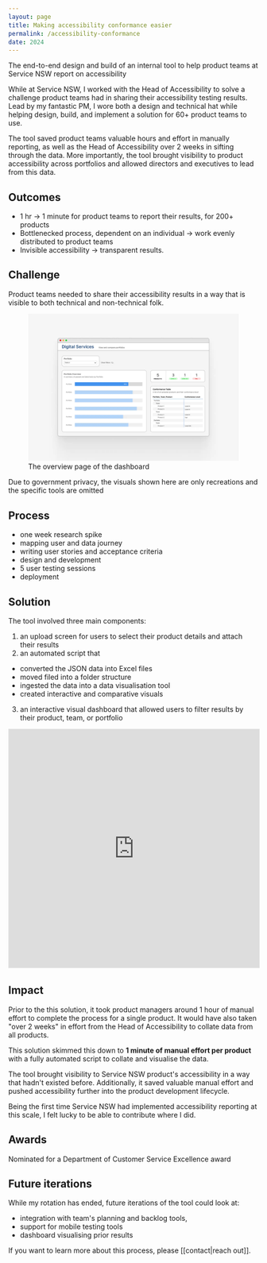 ```yaml
---
layout: page
title: Making accessibility conformance easier
permalink: /accessibility-conformance
date: 2024
---
```

<p class="callout">The end-to-end design and build of an internal tool to help product teams at Service NSW report on accessibility</p>

While at Service NSW, I worked with the Head of Accessibility to solve a challenge product teams had in sharing their accessibility testing results. Lead by my fantastic PM, I wore both a design and technical hat while helping design, build, and implement a solution for 60+ product teams to use.

The tool saved product teams valuable hours and effort in manually reporting, as well as the Head of Accessibility over 2 weeks in sifting through the data. More importantly, the tool brought visibility to product accessibility across portfolios and allowed directors and executives to lead from this data. 
## Outcomes

- 1 hr → 1 minute for product teams to report their results, for 200+ products
- Bottlenecked process, dependent on an individual → work evenly distributed to product teams
- Invisible accessibility → transparent results. 

## Challenge

Product teams needed to share their accessibility results in a way that is visible to both technical and non-technical folk.
<figure class="wide">
	<img src="assets/projects/acr-dashboard-1600w.webp">
	<figcaption>The overview page of the dashboard</figcaption>
</figure>
<p class="callout blue">Due to government privacy, the visuals shown here are only recreations and the specific tools are omitted</p>


## Process

- one week research spike
- mapping user and data journey
- writing user stories and acceptance criteria
- design and development
- 5 user testing sessions
- deployment

## Solution

The tool involved three main components:

1. an upload screen for users to select their product details and attach their results
2. an automated script that
 - converted the JSON data into Excel files
 - moved filed into a folder structure
 - ingested the data into a data visualisation tool
 - created interactive and comparative visuals
3. an interactive visual dashboard that allowed users to filter results by their product, team, or portfolio


<iframe style="border: 1px solid rgba(0, 0, 0, 0.1);" width="100%" height="480px" src="https://embed.figma.com/design/ZSfd75NTUkxRmNaF1mswSF/Andreas-Thoma-(Copy)?node-id=17-17&embed-host=share" allowfullscreen></iframe>

## Impact

Prior to the this solution, it took product managers around 1 hour of manual effort to complete the process for a single product. It would have also taken "over 2 weeks" in effort from the Head of Accessibility to collate data from all products.

This solution skimmed this down to **1 minute of manual effort per product** with a fully automated script to collate and visualise the data.

The tool brought visibility to Service NSW product's accessibility in a way that hadn't existed before. Additionally, it saved valuable manual effort and pushed accessibility further into the product development lifecycle.

Being the first time Service NSW had implemented accessibility reporting at this scale, I felt lucky to be able to contribute where I did.

## Awards
Nominated for a Department of Customer Service Excellence award

## Future iterations
While my rotation has ended, future iterations of the tool could look at:

- integration with team's planning and backlog tools,
- support for mobile testing tools
- dashboard visualising prior results

If you want to learn more about this process, please [[contact|reach out]].
